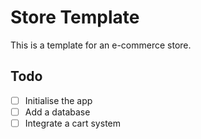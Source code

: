 # Store Template

This is a template for an e-commerce store.

## Todo

- [ ] Initialise the app
- [ ] Add a database
- [ ] Integrate a cart system
